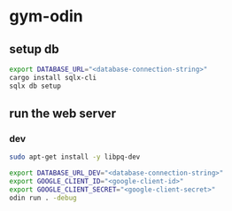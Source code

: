 # gym-odin

## setup db

```sh
export DATABASE_URL="<database-connection-string>"
cargo install sqlx-cli
sqlx db setup
```

## run the web server

### dev

```sh
sudo apt-get install -y libpq-dev
```

```sh
export DATABASE_URL_DEV="<database-connection-string>"
export GOOGLE_CLIENT_ID="<google-client-id>"
export GOOGLE_CLIENT_SECRET="<google-client-secret>"
odin run . -debug
```

